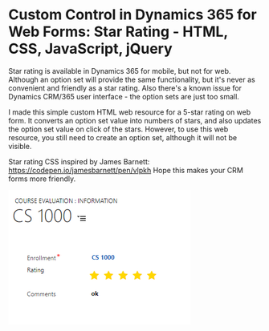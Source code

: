 # Custom Control in Dynamics 365 for Web Forms: Star Rating - HTML, CSS, JavaScript, jQuery


Star rating is available in Dynamics 365 for mobile, but not for web. Although an option set will provide the same functionality, but it's never as convenient and friendly as a star rating. Also there's a known issue for Dynamics CRM/365 user interface - the option sets are just too small.

I made this simple custom HTML web resource for a 5-star rating on web form. It converts an option set value into numbers of stars, and also updates the option set value on click of the stars. However, to use this web resource, you still need to create an option set, although it will not be visible.

Star rating CSS inspired by James Barnett: https://codepen.io/jamesbarnett/pen/vlpkh
Hope this makes your CRM forms more friendly.


![alt text](https://github.com/chongshen/starrating/blob/master/starrating.PNG)
